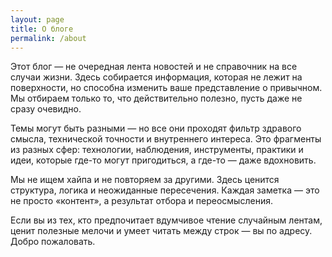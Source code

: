 ```yaml
---
layout: page
title: О блоге
permalink: /about
---
```


Этот блог — не очередная лента новостей и не справочник на все случаи жизни. Здесь собирается информация, которая не лежит на поверхности, но способна изменить ваше представление о привычном. Мы отбираем только то, что действительно полезно, пусть даже не сразу очевидно.

Темы могут быть разными — но все они проходят фильтр здравого смысла, технической точности и внутреннего интереса. Это фрагменты из разных сфер: технологии, наблюдения, инструменты, практики и идеи, которые где-то могут пригодиться, а где-то — даже вдохновить.

Мы не ищем хайпа и не повторяем за другими. Здесь ценится структура, логика и неожиданные пересечения. Каждая заметка — это не просто «контент», а результат отбора и переосмысления.

Если вы из тех, кто предпочитает вдумчивое чтение случайным лентам, ценит полезные мелочи и умеет читать между строк — вы по адресу. Добро пожаловать.


